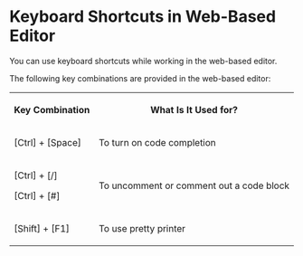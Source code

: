 <!-- loio2a7a64d6b0c9486f9093764eebe35578 -->

# Keyboard Shortcuts in Web-Based Editor

You can use keyboard shortcuts while working in the web-based editor.



The following key combinations are provided in the web-based editor:


<table>
<tr>
<th>

Key Combination



</th>
<th>

What Is It Used for?



</th>
</tr>
<tr>
<td>

  [Ctrl\] + [Space\]  



</td>
<td>

To turn on code completion



</td>
</tr>
<tr>
<td>

 [Ctrl\] + [/\] 

 [Ctrl\] + [\#\] 



</td>
<td>

To uncomment or comment out a code block



</td>
</tr>
<tr>
<td>

  [Shift\] + [F1\]  



</td>
<td>

To use pretty printer



</td>
</tr>
</table>

